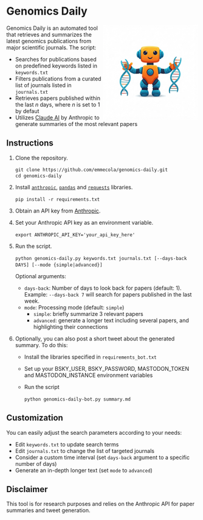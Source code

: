 # Genomics Daily

<img src="genomics-daily.jpeg" alt="Genomics Daily logo generated by Google Gemini" width="250" align="right">

Genomics Daily is an automated tool that retrieves and summarizes the latest genomics publications from major scientific journals. The script:
- Searches for publications based on predefined keywords listed in `keywords.txt`
- Filters publications from a curated list of journals listed in `journals.txt`
- Retrieves papers published within the last *n* days, where *n* is set to 1 by defaut
- Utilizes [Claude AI](https://claude.ai) by Anthropic to generate summaries of the most relevant papers

## Instructions

1. Clone the repository.

    ```
    git clone https://github.com/emmecola/genomics-daily.git
    cd genomics-daily
    ```
2. Install [`anthropic`](https://pypi.org/project/anthropic/), [`pandas`](https://pypi.org/project/pandas/) and [`requests`](https://pypi.org/project/requests/) libraries.

    ```pip install -r requirements.txt```

3. Obtain an API key from [Anthropic](https://www.anthropic.com/api).

4. Set your Anthropic API key as an environment variable.

    ```export ANTHROPIC_API_KEY='your_api_key_here'```

5. Run the script.

    ```python genomics-daily.py keywords.txt journals.txt [--days-back DAYS] [--mode {simple|advanced}]```

    Optional arguments:
    - `days-back`: Number of days to look back for papers (default: 1). Example: `--days-back 7` will search for papers published in the last week.
    - `mode`: Processing mode (default: `simple`)
        - `simple`: briefly summarize 3 relevant papers
        - `advanced`: generate a longer text including several papers, and highlighting their connections

6. Optionally, you can also post a short tweet about the generated summary. To do this:
    - Install the libraries specified in `requirements_bot.txt`
    - Set up your BSKY_USER, BSKY_PASSWORD, MASTODON_TOKEN and MASTODON_INSTANCE environment variables
    - Run the script
    
       ```python genomics-daily-bot.py summary.md``` 

## Customization

You can easily adjust the search parameters according to your needs:
- Edit `keywords.txt` to update search terms
- Edit `journals.txt` to change the list of targeted journals
- Consider a custom time interval (set `days-back` argument to a specific number of days)
- Generate an in-depth longer text (set `mode` to `advanced`) 

## Disclaimer

This tool is for research purposes and relies on the Anthropic API for paper summaries and tweet generation.


